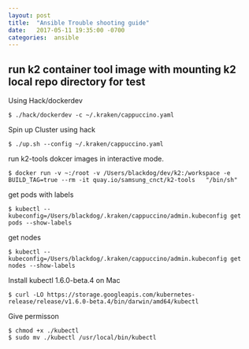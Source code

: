 ```yaml
---
layout: post
title:  "Ansible Trouble shooting guide"
date:   2017-05-11 19:35:00 -0700
categories:  ansible
---
```

## run k2 container tool image with mounting k2 local repo directory for test

Using Hack/dockerdev
```
$ ./hack/dockerdev -c ~/.kraken/cappuccino.yaml
```
Spin up Cluster using hack
```
$ ./up.sh --config ~/.kraken/cappuccino.yaml
```

run k2-tools dokcer images in interactive mode.
```
$ docker run -v ~:/root -v /Users/blackdog/dev/k2:/workspace -e BUILD_TAG=true --rm -it quay.io/samsung_cnct/k2-tools   "/bin/sh"
```

get pods with labels
```
$ kubectl --kubeconfig=/Users/blackdog/.kraken/cappuccino/admin.kubeconfig get pods --show-labels
```

get nodes
```
$ kubectl --kubeconfig=/Users/blackdog/.kraken/cappuccino/admin.kubeconfig get nodes --show-labels
```

Install kubectl 1.6.0-beta.4 on Mac
```
$ curl -LO https://storage.googleapis.com/kubernetes-release/release/v1.6.0-beta.4/bin/darwin/amd64/kubectl
```

Give permisson
```
$ chmod +x ./kubectl
$ sudo mv ./kubectl /usr/local/bin/kubectl
```
